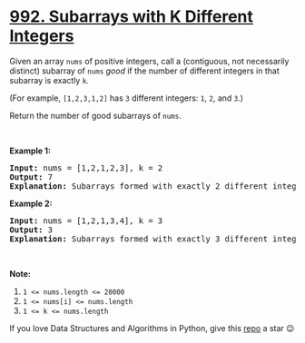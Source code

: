 # [992. Subarrays with K Different Integers][title]

<p>Given an array <code>nums</code> of positive integers, call a (contiguous, not necessarily distinct) subarray of <code>nums</code> <em>good</em> if the number of different integers in that subarray is exactly <code>k</code>.</p>
<p>(For example, <code>[1,2,3,1,2]</code> has <code>3</code> different integers: <code>1</code>, <code>2</code>, and <code>3</code>.)</p>
<p>Return the number of good subarrays of <code>nums</code>.</p>
<p> </p>
<p><strong>Example 1:</strong></p>
<pre><strong>Input: </strong>nums = <span id="example-input-1-1">[1,2,1,2,3]</span>, k = <span id="example-input-1-2">2</span>
<strong>Output: </strong><span id="example-output-1">7</span>
<strong>Explanation: </strong>Subarrays formed with exactly 2 different integers: [1,2], [2,1], [1,2], [2,3], [1,2,1], [2,1,2], [1,2,1,2].
</pre>
<p><strong>Example 2:</strong></p>
<pre><strong>Input: </strong>nums = <span id="example-input-2-1">[1,2,1,3,4]</span>, k = <span id="example-input-2-2">3</span>
<strong>Output: </strong><span id="example-output-2">3</span>
<strong>Explanation: </strong>Subarrays formed with exactly 3 different integers: [1,2,1,3], [2,1,3], [1,3,4].
</pre>
<p> </p>
<p><strong>Note:</strong></p>
<ol>
<li><code>1 &lt;= nums.length &lt;= 20000</code></li>
<li><code>1 &lt;= nums[i] &lt;= nums.length</code></li>
<li><code>1 &lt;= k &lt;= nums.length</code></li>
</ol>


If you love Data Structures and Algorithms in Python, give this [repo][me] a star :wink:

[title]: https://leetcode.com/problems/subarrays-with-k-different-integers
[me]: https://github.com/bumblebee211196/awesome-python-leetcode